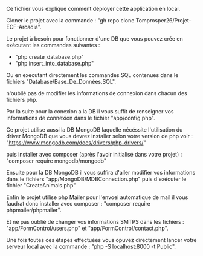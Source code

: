 Ce fichier vous explique comment déployer cette application en local.

Cloner le projet avec la commande : "gh repo clone Tomprosper26/Projet-ECF-Arcadia".

Le projet à besoin pour fonctionner d'une DB que vous pouvez crée en exécutant les commandes suivantes : 

- "php create_database.php"
- "php insert_into_database.php"

Ou en executant directement les commandes SQL contenues dans le fichiers "Database/Base_De_Données.SQL".

n'oublié pas de modifier les informations de connexion dans chacun des fichiers php.

Par la suite pour la conexion a la DB il vous suffit de renseigner vos informations de connexion dans 
le fichier "app/config.php".

Ce projet utilise aussi la DB MongoDB laquelle nécéssite l'utilisation du driver MongoDB que vous devrez installer selon votre version de php
voir : "https://www.mongodb.com/docs/drivers/php-drivers/"

puis installer avec composer (après l'avoir initialisé dans votre projet) : "composer require mongodb/mongodb" 

Ensuite pour la DB MongoDB il vous suffira d'aller modifier vos informations dans le fichiers "app/MongoDB/MDBConnection.php"
puis d'exécuter le fichier "CreateAnimals.php"

Enfin le projet utilise php Mailer pour l'envoei automatique de mail il vous faudrat donc installer avec composer :
"composer require phpmailer/phpmailer".

Et ne pas oublié de changer vos informations SMTPS dans les fichiers : "app/FormControl/users.php" et "app/FormControl/contact.php".

Une fois toutes ces étapes effectuées vous opuvez directement lancer votre serveur local avec la commande : 
"php -S localhost:8000 -t Public".
